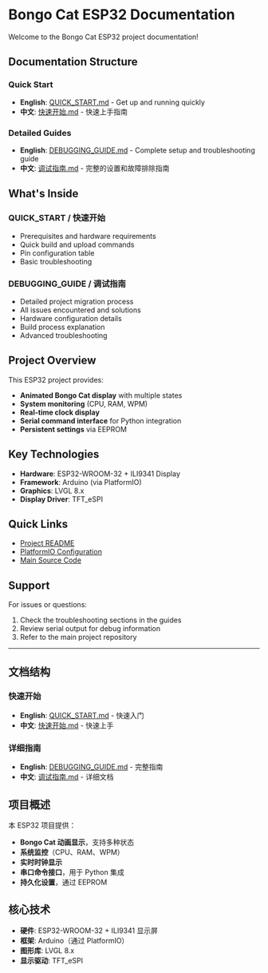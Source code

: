 # Bongo Cat ESP32 Documentation

Welcome to the Bongo Cat ESP32 project documentation!

## Documentation Structure

### Quick Start
- **English**: [QUICK_START.md](QUICK_START.md) - Get up and running quickly
- **中文**: [快速开始.md](快速开始.md) - 快速上手指南

### Detailed Guides
- **English**: [DEBUGGING_GUIDE.md](DEBUGGING_GUIDE.md) - Complete setup and troubleshooting guide
- **中文**: [调试指南.md](调试指南.md) - 完整的设置和故障排除指南

## What's Inside

### QUICK_START / 快速开始
- Prerequisites and hardware requirements
- Quick build and upload commands
- Pin configuration table
- Basic troubleshooting

### DEBUGGING_GUIDE / 调试指南
- Detailed project migration process
- All issues encountered and solutions
- Hardware configuration details
- Build process explanation
- Advanced troubleshooting

## Project Overview

This ESP32 project provides:
- **Animated Bongo Cat display** with multiple states
- **System monitoring** (CPU, RAM, WPM)
- **Real-time clock display**
- **Serial command interface** for Python integration
- **Persistent settings** via EEPROM

## Key Technologies

- **Hardware**: ESP32-WROOM-32 + ILI9341 Display
- **Framework**: Arduino (via PlatformIO)
- **Graphics**: LVGL 8.x
- **Display Driver**: TFT_eSPI

## Quick Links

- [Project README](../README.md)
- [PlatformIO Configuration](../platformio.ini)
- [Main Source Code](../src/main.cpp)

## Support

For issues or questions:
1. Check the troubleshooting sections in the guides
2. Review serial output for debug information
3. Refer to the main project repository

---

## 文档结构

### 快速开始
- **English**: [QUICK_START.md](QUICK_START.md) - 快速入门
- **中文**: [快速开始.md](快速开始.md) - 快速上手

### 详细指南
- **English**: [DEBUGGING_GUIDE.md](DEBUGGING_GUIDE.md) - 完整指南
- **中文**: [调试指南.md](调试指南.md) - 详细文档

## 项目概述

本 ESP32 项目提供：
- **Bongo Cat 动画显示**，支持多种状态
- **系统监控**（CPU、RAM、WPM）
- **实时时钟显示**
- **串口命令接口**，用于 Python 集成
- **持久化设置**，通过 EEPROM

## 核心技术

- **硬件**: ESP32-WROOM-32 + ILI9341 显示屏
- **框架**: Arduino（通过 PlatformIO）
- **图形库**: LVGL 8.x
- **显示驱动**: TFT_eSPI


